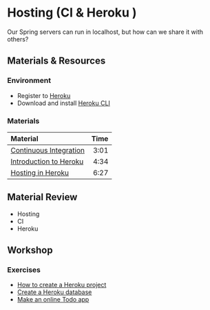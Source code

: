 # Hosting (CI & Heroku )

Our Spring servers can run in localhost, but how can we share it with others?

## Materials & Resources
### Environment
 
 - Register to [Heroku](https://signup.heroku.com/dc)
 - Download and install [Heroku CLI](https://devcenter.heroku.com/articles/heroku-cli#macos-installer)

### Materials

| Material | Time |
|:-------- |-----:|
|[Continuous Integration](https://www.youtube.com/watch?v=RcTFpNlkiUs)| 3:01|
|[Introduction to Heroku](https://www.youtube.com/watch?v=3FhcROr0XdM)| 4:34|
|[Hosting in Heroku](https://www.youtube.com/watch?v=0NcF1p_LRYA)| 6:27|

## Material Review

- Hosting
- CI
- Heroku

## Workshop

### Exercises

 - [How to create a Heroku project](warmup/warmup.md)
 - [Create a Heroku database](db/db.md)
 - [Make an online Todo app](todo/todo.md)

 